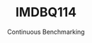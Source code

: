 ---
layout: docu
title: IMDBQ114
subtitle: Continuous Benchmarking
selected: IMDB
expanded: Benchmarking
benchmark: /individual_results/IMDBQ114.html
---